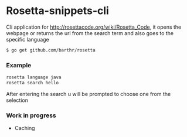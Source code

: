 # Rosetta-snippets-cli
Cli application for http://rosettacode.org/wiki/Rosetta_Code, it opens the webpage or returns the url from the search term and also goes to the specific language


```sh
$ go get github.com/barthr/rosetta
```

### Example
```sh
rosetta language java
rosetta search hello
```

After entering the search u will be prompted to choose one from the selection


### Work in progress
- Caching

